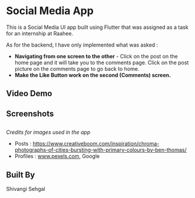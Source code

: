 
# Social Media App

This is a Social Media UI app built using Flutter that was assigned as a task for an internship at Raahee.

As for the backend, I have only implemented what was asked :
* **Navigating from one screen to the other** - Click on the post on the home page and it will take you to the comments page. Click on the post picture on the comments page to go back to home.
* **Make the Like Button work on the second (Comments) screen.**

## Video Demo
## Screenshots

##
_Credits for images used in the app_
* Posts : https://www.creativeboom.com/inspiration/chroma-photographs-of-cities-bursting-with-primary-colours-by-ben-thomas/
* Profiles : www.pexels.com, Google
## Built By
Shivangi Sehgal
